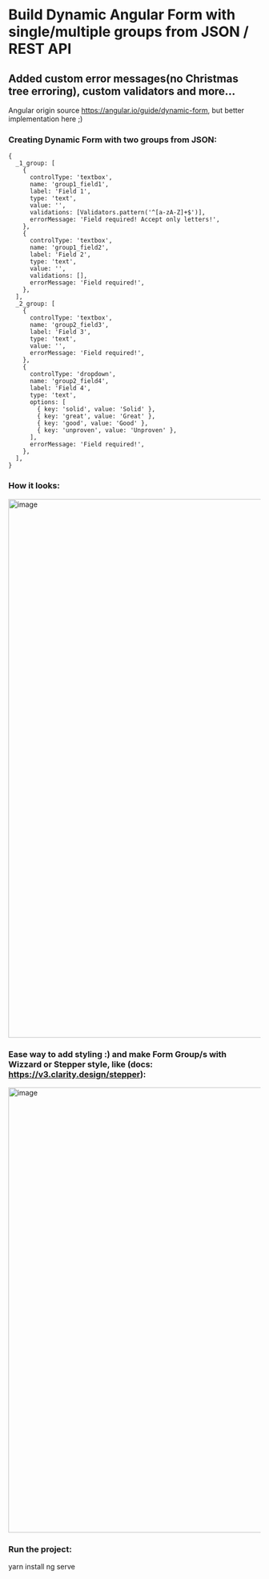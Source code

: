 # Build Dynamic Angular Form with single/multiple groups from JSON / REST API

## Added custom error messages(no Christmas tree erroring), custom validators and more...

Angular origin source https://angular.io/guide/dynamic-form, but better implementation here ;)

### Creating Dynamic Form with two groups from JSON:

```
{
  _1_group: [
    {
      controlType: 'textbox',
      name: 'group1_field1',
      label: 'Field 1',
      type: 'text',
      value: '',
      validations: [Validators.pattern('^[a-zA-Z]+$')],
      errorMessage: 'Field required! Accept only letters!',
    },
    {
      controlType: 'textbox',
      name: 'group1_field2',
      label: 'Field 2',
      type: 'text',
      value: '',
      validations: [],
      errorMessage: 'Field required!',
    },
  ],
  _2_group: [
    {
      controlType: 'textbox',
      name: 'group2_field3',
      label: 'Field 3',
      type: 'text',
      value: '',
      errorMessage: 'Field required!',
    },
    {
      controlType: 'dropdown',
      name: 'group2_field4',
      label: 'Field 4',
      type: 'text',
      options: [
        { key: 'solid', value: 'Solid' },
        { key: 'great', value: 'Great' },
        { key: 'good', value: 'Good' },
        { key: 'unproven', value: 'Unproven' },
      ],
      errorMessage: 'Field required!',
    },
  ],
}
```

### How it looks:

<img width="1073" alt="image" src="https://user-images.githubusercontent.com/9692941/163948388-efedc8bf-42ce-4a8e-88c7-c71e106b05c9.png">

### Ease way to add styling :) and make Form Group/s with Wizzard or Stepper style, like (docs: https://v3.clarity.design/stepper):

<img width="887" alt="image" src="https://user-images.githubusercontent.com/9692941/163948688-9efb5406-b6ec-4e96-9323-213770ba2432.png">

### Run the project:

yarn install
ng serve
